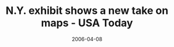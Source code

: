 ---
date: 2006-04-08
title: "N.Y. exhibit shows a new take on maps - USA Today"
source: USA Today
sourceUrl: http://www.usatoday.com/tech/science/2006-04-09-mapping-exhibit_x.htm?csp=34
---